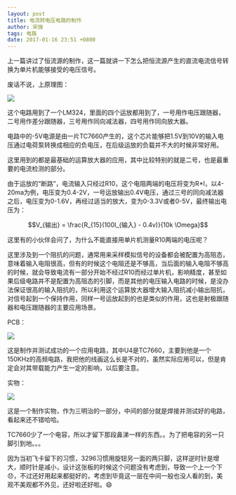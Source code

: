 ```yaml
---
layout: post
title: 电流转电压电路的制作
author: 宋强
tags: 电路
date: 2017-01-16 23:51 +0800
---
```


上一篇讲过了恒流源的制作，这一篇就讲一下怎么把恒流源产生的直流电流信号转换为单片机能够接受的电压信号。

废话不说，上原理图：

![](../../../images/c2v/Schemetic.jpg)

这个电路用到了一个LM324，里面的四个运放都用到了，一号用作电压跟随器，二号用作差分跟随器，三号用作同向减法器，四号用作同向放大器。

电路中的-5V电源是由一片TC7660产生的，这个芯片能够把1.5V到10V的输入电压通过电荷泵转换成相应的负电压，在后级运放的负载并不大的时候非常好用。

这里用到的都是最基础的运算放大器的应用，其中比较特别的就是二号，也是最重要的电流检测的部分。

由于运放的“断路”，电流输入只经过R10，这个电阻两端的电压将变为R*I，以4-20ma为例，电压变为0.4-2V，一号运放输出0.4V电压，通过三号的同向减法器之后，电压变为0-1.6V，再经过适当的放大，变为0-3.3V或者0-5V，最终输出电压为：

$$V_{输出} = \frac{R_{15}(100I_{输入} - 0.4v)}{10k \Omega}$$

这里有的小伙伴会问了，为什么不能直接用单片机测量R10两端的电压呢？

这里涉及到一个阻抗的问题，通常用来采样模拟信号的设备都会被配置为高阻态，意味着输入电阻很高，但有的时候这个电阻还是不够高，当后面的输入电阻不够高的时候，就会导致电流有一部分开始不经过R10而经过单片机，影响精度，甚至如果后级电路并不是配置为高阻态的引脚，而是其他的电压输入电路的时候，是没办法保证很高的输入阻抗的，所以利用这个运算放大器增大输入阻抗减小输出阻抗，对信号起到一个保持作用，同样一号运放起到的也是类似的作用，这也是射极跟随器和电压跟随器的主要应用场景。

PCB：

![](../../../images/c2v/PCB.jpg)

这是制作并测试成功的一个应用电路，其中U4是TC7660，主要到他是一个150KHz的高频电路，我把他的线画这么长是不对的，虽然实际应用可以，但是肯定会对其带载能力产生一定的影响，以后要注意。

实物：

![](../../../images/c2v/Test&#32;circute.jpg)

这是一个制作实物，作为三明治的一部分，中间的部分就是焊接并测试好的电路，看起来还不错哈哈。

TC7660少了一个电容，所以才留下那段鼻涕一样的东西。。为了把电容的另一只脚引到地。。。

因为当初飞卡留下的习惯，3296习惯用旋钮另一面的两只脚，这样逆时针是增大，顺时针是减小，设计这张板的时候这个问题没有考虑到，导致一个上一个下:disappointed:，不过还好用起来都挺好的，考虑到毕竟这一层在中间一般也没人看的到，美观不美观都不外见，还好啦还好啦。:smile:
